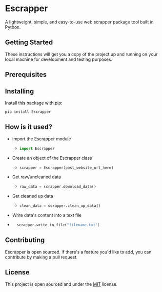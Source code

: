 # Escrapper
A lightweight, simple, and easy-to-use web scrapper package tool built in Python.

## Getting Started
These instructions will get you a copy of the project up and running on your local machine for development and testing purposes.

## Prerequisites

## Installing

Install this package with pip:

```python
pip install Escrapper

```

## How is it used?

  - import the Escrapper module
    - ```python
      import Escrapper
      ```
  - Create an object of the Escrapper class
    - ```python
      scrapper = Escrapper(past_website_url_here)
      ```

  - Get raw/uncleaned data
    - ```python
      raw_data = scrapper.download_data()
      ```
  - Get cleaned up data
    - ```python
      clean_data = scrapper.clean_up_data()
      ```

  - Write data's content into a text file
  - ```python
      scrapper.write_in_file("filename.txt")
    ```

## Contributing

Escrapper is open sourced. If there's a feature you'd like to add, you can contribute by making a pull request.


## License
This project is open sourced and under the <a href="https://github.com/MediBoss/Escrapper/blob/master/LICENSE">MIT</a> license.
